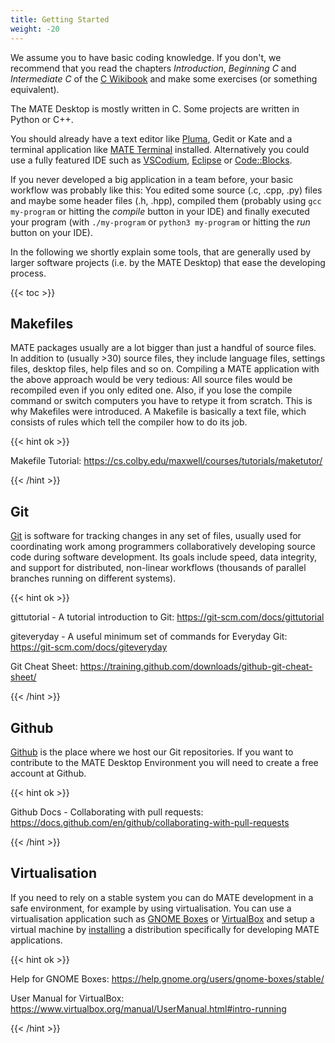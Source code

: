 ```yaml
---
title: Getting Started
weight: -20
---
```


We assume you to have basic coding knowledge. If you don't, we recommend that you read the chapters *Introduction*, *Beginning C* and *Intermediate C* of the [C Wikibook](https://en.wikibooks.org/wiki/C_Programming) and make some exercises (or something equivalent).

The MATE Desktop is mostly written in C. Some projects are written in Python or C++.

You should already have a text editor like [Pluma](/mate-desktop/applications/pluma), Gedit or Kate and a terminal application like [MATE Terminal](/mate-desktop/applications/mate-terminal) installed. Alternatively you could use a fully featured IDE such as [VSCodium](https://vscodium.com/), [Eclipse](https://www.eclipse.org/) or [Code::Blocks](https://www.codeblocks.org/).

If you never developed a big application in a team before, your basic workflow was probably like this: You edited some source (.c, .cpp, .py) files and maybe some header files (.h, .hpp), compiled them (probably using `gcc my-program` or hitting the *compile* button in your IDE) and finally executed your program (with `./my-program` or `python3 my-program` or hitting the *run* button on your IDE).

In the following we shortly explain some tools, that are generally used by larger software projects (i.e. by the MATE Desktop) that ease the developing process.

{{< toc >}}

## Makefiles

MATE packages usually are a lot bigger than just a handful of source files. In addition to (usually >30) source files, they include language files, settings files, desktop files, help files and so on. Compiling a MATE application with the above approach would be very tedious: All source files would be recompiled even if you only edited one. Also, if you lose the compile command or switch computers you have to retype it from scratch. This is why Makefiles were introduced. A Makefile is basically a text file, which consists of rules which tell the compiler how to do its job.

{{< hint ok >}}

Makefile Tutorial: https://cs.colby.edu/maxwell/courses/tutorials/maketutor/

{{< /hint >}}

## Git

[Git](https://git-scm.com/) is software for tracking changes in any set of files, usually used for coordinating work among programmers collaboratively developing source code during software development. Its goals include speed, data integrity, and support for distributed, non-linear workflows (thousands of parallel branches running on different systems).

{{< hint ok >}}

gittutorial - A tutorial introduction to Git: https://git-scm.com/docs/gittutorial

giteveryday - A useful minimum set of commands for Everyday Git: https://git-scm.com/docs/giteveryday

Git Cheat Sheet: https://training.github.com/downloads/github-git-cheat-sheet/

{{< /hint >}}

## Github

[Github](https://github.com/) is the place where we host our Git repositories. If you want to contribute to the MATE Desktop Environment you will need to create a free account at Github.

{{< hint ok >}}

Github Docs - Collaborating with pull requests: https://docs.github.com/en/github/collaborating-with-pull-requests

{{< /hint >}}

## Virtualisation

If you need to rely on a stable system you can do MATE development in a safe environment, for example by using virtualisation. You can use a virtualisation application such as [GNOME Boxes](https://help.gnome.org/users/gnome-boxes/stable/) or [VirtualBox](https://virtualbox.org) and setup a virtual machine by [installing](/introduction/installation/#preinstalled) a distribution specifically for developing MATE applications.

{{< hint ok >}}

Help for GNOME Boxes: https://help.gnome.org/users/gnome-boxes/stable/

User Manual for VirtualBox: https://www.virtualbox.org/manual/UserManual.html#intro-running

{{< /hint >}}

